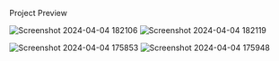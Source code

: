 Project Preview


![Screenshot 2024-04-04 182106](https://github.com/AsifAnsar-i/Task-Manager/assets/91591849/71de222e-9259-4e79-b057-3907a7bc66ed)
![Screenshot 2024-04-04 182119](https://github.com/AsifAnsar-i/Task-Manager/assets/91591849/7a76c4e6-9964-408c-b337-3d15d1a54c3e)

![Screenshot 2024-04-04 175853](https://github.com/AsifAnsar-i/Task-Manager/assets/91591849/62cc7bb9-366e-4dd3-b026-0a025d43fa09)
![Screenshot 2024-04-04 175948](https://github.com/AsifAnsar-i/Task-Manager/assets/91591849/8b73ede4-d9cf-4dee-9dd9-bf262128d569)
